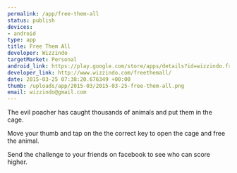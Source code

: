 ```yaml
--- 
permalink: /app/free-them-all
status: publish
devices: 
- android
type: app
title: Free Them All
developer: Wizzindo
targetMarket: Personal
android_link: https://play.google.com/store/apps/details?id=wizzindo.freethemall
developer_link: http://www.wizzindo.com/freethemall/
date: 2015-03-25 07:38:20.676349 +00:00
thumb: /uploads/app/2015-03/2015-03-25-free-them-all.png
email: wizzindo@gmail.com
---
```


The evil poacher has caught thousands of animals and put them in the cage. 

Move your thumb and tap on the the correct key to open the cage and free the animal.

Send the challenge to your friends on facebook to see who can score higher.
